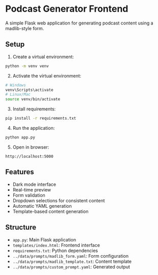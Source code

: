 # Podcast Generator Frontend

A simple Flask web application for generating podcast content using a madlib-style form.

## Setup

1. Create a virtual environment:
```bash
python -m venv venv
```

2. Activate the virtual environment:
```bash
# Windows
venv\Scripts\activate
# Linux/Mac
source venv/bin/activate
```

3. Install requirements:
```bash
pip install -r requirements.txt
```

4. Run the application:
```bash
python app.py
```

5. Open in browser:
```
http://localhost:5000
```

## Features

- Dark mode interface
- Real-time preview
- Form validation
- Dropdown selections for consistent content
- Automatic YAML generation
- Template-based content generation

## Structure

- `app.py`: Main Flask application
- `templates/index.html`: Frontend interface
- `requirements.txt`: Python dependencies
- `../data/prompts/madlib_form.yaml`: Form configuration
- `../data/prompts/madlib_template.txt`: Content template
- `../data/prompts/custom_prompt.yaml`: Generated output
